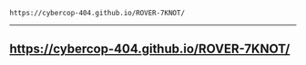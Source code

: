 ```
https://cybercop-404.github.io/ROVER-7KNOT/

```
---
## https://cybercop-404.github.io/ROVER-7KNOT/
